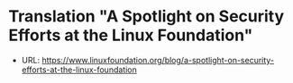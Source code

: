 # Translation "A Spotlight on Security Efforts at the Linux Foundation"

- URL: https://www.linuxfoundation.org/blog/a-spotlight-on-security-efforts-at-the-linux-foundation


